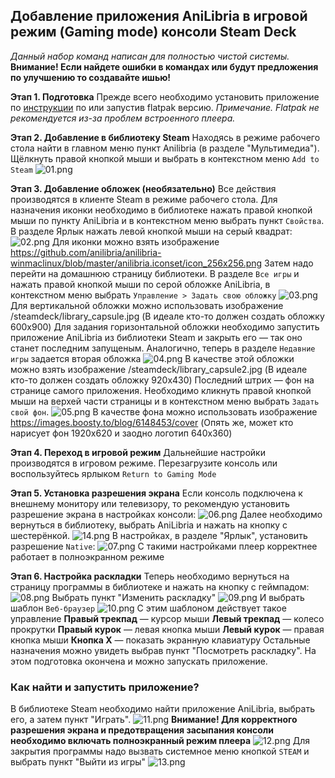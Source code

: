 ## Добавление приложения AniLibria в игровой режим (Gaming mode) консоли Steam Deck
*Данный набор команд написан для полностью чистой системы.*
**Внимание! Если найдете ошибки в командах или будут предложения по улучшению то создавайте ишью!**

**Этап 1. Подготовка**
Прежде всего необходимо установить приложение по [инструкции](/FIXME/anilibria-on-deck) по  или запустив flatpak версию.
*Примечание. Flatpak не рекомендуется из-за проблем встроенного плеера.*

**Этап 2. Добавление в библиотеку Steam**
Находясь в режиме рабочего стола найти в главном меню пункт Anilibria (в разделе "Мультимедиа"). Щёлкнуть правой кнопкой мыши и выбрать в контекстном меню `Add to Steam`
![01.png](/steamdeck/01.png)

**Этап 3. Добавление обложек (необязательно)**
Все действия производятся в клиенте Steam в режиме рабочего стола. Для назначения иконки необходимо в библиотеке нажать правой кнопкой мыши по пункту AniLibria и в контекстном меню выбрать пункт `Свойства`. В разделе Ярлык нажать левой кнопкой мыши на серый квадрат:
![02.png](/steamdeck/02.png)
Для иконки можно взять изображение https://github.com/anilibria/anilibria-winmaclinux/blob/master/anilibria.iconset/icon_256x256.png
Затем надо перейти на домашнюю страницу библиотеки. В разделе `Все игры` и нажать правой кнопкой мыши по серой обложке AniLibria, в контекстном меню выбрать `Управление > Задать свою обложку`
![03.png](/steamdeck/03.png)
Для вертикальной обложки можно использовать изображение /steamdeck/library_capsule.jpg (В идеале кто-то должен создать обложку 600х900)
Для задания горизонтальной обложки необходимо запустить приложение AniLibria из библиотеки Steam и закрыть его &mdash; так оно станет последним запущеным. Аналогично, теперь в разделе `Недавние игры` задается вторая обложка
![04.png](/steamdeck/04.png)
В качестве этой обложки можно взять изображение /steamdeck/library_capsule2.jpg (В идеале кто-то должен создать обложку 920х430)
Последний штрих &mdash; фон на странице самого приложения. Необходимо кликнуть правой кнопкой мыши на верхей части страницы и в контекстном меню выбрать `Задать свой фон`.
![05.png](/steamdeck/05.png)
В качестве фона можно использовать изображение https://images.boosty.to/blog/6148453/cover
(Опять же, может кто нарисует фон 1920х620 и заодно логотип 640х360)

**Этап 4. Переход в игровой режим**
Дальнейшие настройки производятся в игровом режиме. Перезагрузите консоль или воспользуйтесь ярлыком `Return to Gaming Mode`

**Этап 5. Установка разрешения экрана**
Если консоль подключена к внешнему монитору или телевизору, то рекомендую установить разрешение экрана в настройках консоли:
![06.png](/steamdeck/06.png)
Далее необходимо вернуться в библиотеку, выбрать AniLibria и нажать на кнопку с шестерёнкой.
![14.png](/steamdeck/14.png)
В настройках, в разделе "Ярлык", установить разрешение `Native`:
![07.png](/steamdeck/07.png)
С такими настройками плеер корректнее работает в полноэкранном режиме

**Этап 6. Настройка раскладки**
Теперь необходимо вернуться на страницу программы в библиотеке и нажать на кнопку с геймпадом:
![08.png](/steamdeck/08.png)
Выбрать пункт "Изменить раскладку"
![09.png](/steamdeck/09.png)
И выбрать шаблон `Веб-браузер`
![10.png](/steamdeck/10.png)
С этим шаблоном действует такое управление
**Правый трекпад** &mdash; курсор мыши
**Левый трекпад** &mdash; колесо прокрутки
**Правый курок** &mdash; левая кнопка мыши
**Левый курок** &mdash; правая кнопка мыши
**Кнопка Х** &mdash; показать экранную клавиатуру
Остальные назначения можно увидеть выбрав пункт "Посмотреть раскладку". На этом подготовка окончена и можно запускать приложение.

### Как найти и запустить приложение?
В библиотеке Steam необходимо найти приложение AniLibria, выбрать его, а затем пункт "Играть".
![11.png](/steamdeck/11.png)
**Внимание! Для корректного разрешения экрана и предотвращения засыпания консоли необходимо включать полноэкранный режим плеера**
![12.png](/steamdeck/12.png)
Для закрытия программы надо вызвать системное меню кнопкой ` STEAM ` и выбрать пункт "Выйти из игры"
![13.png](/steamdeck/13.png)
